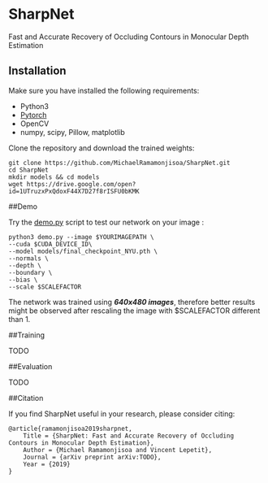 # SharpNet
Fast and Accurate Recovery of Occluding Contours in Monocular Depth Estimation

## Installation

Make sure you have installed the following requirements:

- Python3
- [Pytorch](https://pytorch.org/get-started/locally/)
- OpenCV
- numpy, scipy, Pillow, matplotlib

Clone the repository and download the trained weights:

```
git clone https://github.com/MichaelRamamonjisoa/SharpNet.git
cd SharpNet
mkdir models && cd models
wget https://drive.google.com/open?id=1UTruzxPxQdoxF44X7D27f8rISFU0bKMK
```

##Demo

Try the [demo.py](https://github.com/MichaelRamamonjisoa/SharpNet/blob/master/demo.py) 
script to test our network on your image :

```
python3 demo.py --image $YOURIMAGEPATH \
--cuda $CUDA_DEVICE_ID\
--model models/final_checkpoint_NYU.pth \
--normals \
--depth \
--boundary \
--bias \
--scale $SCALEFACTOR 
```

The network was trained using ***640x480 images***, therefore better results might be 
observed after rescaling the image with $SCALEFACTOR different than 1. 

##Training

TODO

##Evaluation

TODO

##Citation

If you find SharpNet useful in your research, please consider citing:
```
@article{ramamonjisoa2019sharpnet,
    Title = {SharpNet: Fast and Accurate Recovery of Occluding Contours in Monocular Depth Estimation},
    Author = {Michael Ramamonjisoa and Vincent Lepetit},
    Journal = {arXiv preprint arXiv:TODO},
    Year = {2019}
}
```
